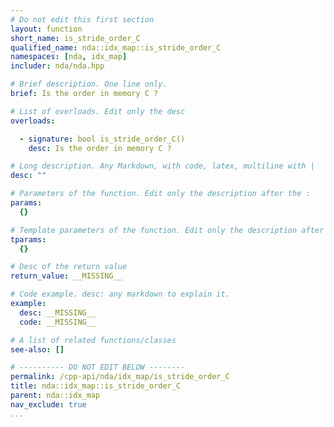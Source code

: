 ```yaml
---
# Do not edit this first section
layout: function
short_name: is_stride_order_C
qualified_name: nda::idx_map::is_stride_order_C
namespaces: [nda, idx_map]
includer: nda/nda.hpp

# Brief description. One line only.
brief: Is the order in memory C ?

# List of overloads. Edit only the desc
overloads:

  - signature: bool is_stride_order_C()
    desc: Is the order in memory C ?

# Long description. Any Markdown, with code, latex, multiline with |
desc: ""

# Parameters of the function. Edit only the description after the :
params:
  {}

# Template parameters of the function. Edit only the description after the :
tparams:
  {}

# Desc of the return value
return_value: __MISSING__

# Code example. desc: any markdown to explain it.
example:
  desc: __MISSING__
  code: __MISSING__

# A list of related functions/classes
see-also: []

# ---------- DO NOT EDIT BELOW --------
permalink: /cpp-api/nda/idx_map/is_stride_order_C
title: nda::idx_map::is_stride_order_C
parent: nda::idx_map
nav_exclude: true
...
```


